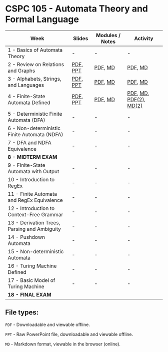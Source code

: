 # CSPC 105 - Automata Theory and Formal Language

| Week | Slides | Modules / Notes | Activity |
| --- | --- | --- | --- |
| 1 - Basics of Automata Theory | - | - | - |
| 2 - Review on Relations and Graphs | [PDF](https://github.com/louisfacun/teaching/raw/master/cspc105/2022/slides/lesson2.pdf), [PPT](https://github.com/louisfacun/teaching/raw/master/cspc105/2022/slides/lesson2.pptx) | [PDF](https://github.com/louisfacun/teaching/raw/master/cspc105/2022/modules/2/lesson2.pdf), [MD](https://github.com/louisfacun/teaching/blob/master/cspc105/2022/modules/2/lesson2.md) | [PDF](https://github.com/louisfacun/teaching/raw/master/cspc105/2022/activities/2/lesson2.pdf), [MD](https://github.com/louisfacun/teaching/blob/master/cspc105/2022/activities/2/lesson2.md) |
| 3 - Alphabets, Strings, and Languages | [PDF](https://github.com/louisfacun/teaching/raw/master/cspc105/2022/slides/lesson3.pdf), [PPT](https://github.com/louisfacun/teaching/raw/master/cspc105/2022/slides/lesson3.pptx) | [PDF](https://github.com/louisfacun/teaching/raw/master/cspc105/2022/modules/3/lesson3.pdf), [MD](https://github.com/louisfacun/teaching/blob/master/cspc105/2022/modules/3/lesson3.md) | [PDF](https://github.com/louisfacun/teaching/raw/master/cspc105/2022/activities/3/lesson3.pdf), [MD](https://github.com/louisfacun/teaching/blob/master/cspc105/2022/activities/3/lesson3.md) |
| 4 - Finite-State Automata Defined | [PDF](https://github.com/louisfacun/teaching/raw/master/cspc105/2022/slides/lesson3.pdf), [PPT](https://github.com/louisfacun/teaching/raw/master/cspc105/2022/slides/lesson4.pptx) | [PDF](https://github.com/louisfacun/teaching/raw/master/cspc105/2022/modules/4/lesson4.pdf), [MD](https://github.com/louisfacun/teaching/blob/master/cspc105/2022/modules/4/lesson4.md) | [PDF](https://github.com/louisfacun/teaching/raw/master/cspc105/2022/activities/4/lesson4.pdf), [MD](https://github.com/louisfacun/teaching/blob/master/cspc105/2022/activities/4/lesson4.md), [PDF(2)](https://github.com/louisfacun/teaching/raw/master/cspc105/2022/activities/4/lesson4-2.pdf), [MD(2)](https://github.com/louisfacun/teaching/blob/master/cspc105/2022/activities/4/lesson4-2.md)  |
| 5 - Deterministic Finite Automata (DFA) | - | - | - |
| 6 - Non-deterministic Finite Automata (NDFA) | - | - | - |
| 7 - DFA and NDFA Equivalence | - | - | - |
| **8 - MIDTERM EXAM** |  |  |  |
| 9 - Finite-State Automata with Output | - | - | - |
| 10 - Introduction to RegEx | - | - | - |
| 11 - Finite Automata and RegEx Equivalence | - | - | - |
| 12 - Introduction to Context-Free Grammar | - | - | - |
| 13 - Derivation Trees, Parsing and Ambiguity | - | - | - |
| 14 - Pushdown Automata | - | - | - |
| 15 - Non-deterministic Automata | - | - | - |
| 16 - Turing Machine Defined | - | - | - |
| 17 - Basic Model of Turing Machine | - | - | - |
| **18 - FINAL EXAM** |  |  | |
## File types:
`PDF` - Downloadable and viewable offline.

`PPT` - Raw PowerPoint file, downloadable and viewable offline.

`MD` - Markdown format, viewable in the browser (online).